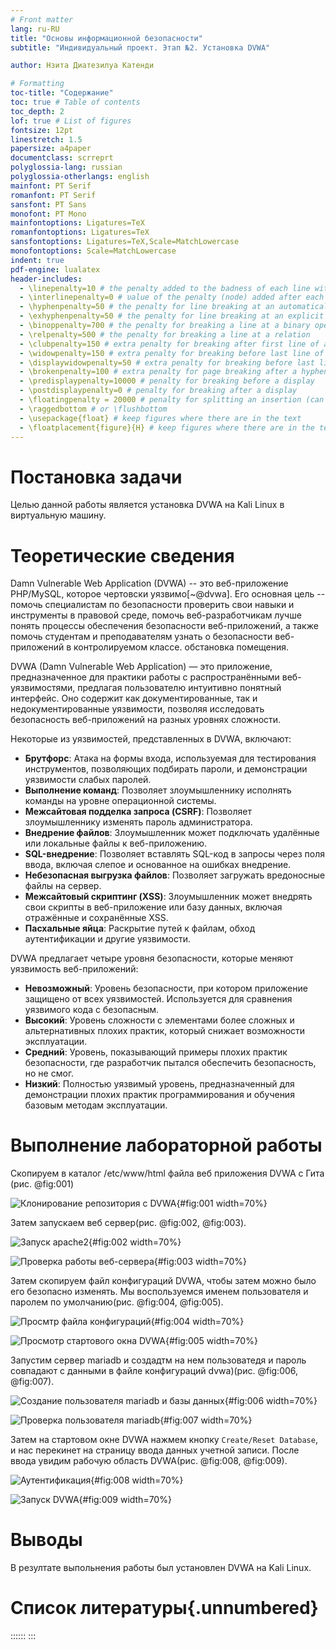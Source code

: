 ```yaml
---
# Front matter
lang: ru-RU
title: "Основы информационной безопасности"
subtitle: "Индивидуальный проект. Этап №2. Установка DVWA"

author: Нзита Диатезилуа Катенди

# Formatting
toc-title: "Содержание"
toc: true # Table of contents
toc_depth: 2
lof: true # List of figures
fontsize: 12pt
linestretch: 1.5
papersize: a4paper
documentclass: scrreprt
polyglossia-lang: russian
polyglossia-otherlangs: english
mainfont: PT Serif
romanfont: PT Serif
sansfont: PT Sans
monofont: PT Mono
mainfontoptions: Ligatures=TeX
romanfontoptions: Ligatures=TeX
sansfontoptions: Ligatures=TeX,Scale=MatchLowercase
monofontoptions: Scale=MatchLowercase
indent: true
pdf-engine: lualatex
header-includes:
  - \linepenalty=10 # the penalty added to the badness of each line within a paragraph (no associated penalty node) Increasing the υalue makes tex try to haυe fewer lines in the paragraph.
  - \interlinepenalty=0 # υalue of the penalty (node) added after each line of a paragraph.
  - \hyphenpenalty=50 # the penalty for line breaking at an automatically inserted hyphen
  - \exhyphenpenalty=50 # the penalty for line breaking at an explicit hyphen
  - \binoppenalty=700 # the penalty for breaking a line at a binary operator
  - \relpenalty=500 # the penalty for breaking a line at a relation
  - \clubpenalty=150 # extra penalty for breaking after first line of a paragraph
  - \widowpenalty=150 # extra penalty for breaking before last line of a paragraph
  - \displaywidowpenalty=50 # extra penalty for breaking before last line before a display math
  - \brokenpenalty=100 # extra penalty for page breaking after a hyphenated line
  - \predisplaypenalty=10000 # penalty for breaking before a display
  - \postdisplaypenalty=0 # penalty for breaking after a display
  - \floatingpenalty = 20000 # penalty for splitting an insertion (can only be split footnote in standard LaTeX)
  - \raggedbottom # or \flushbottom
  - \usepackage{float} # keep figures where there are in the text
  - \floatplacement{figure}{H} # keep figures where there are in the text
---
```


# Постановка задачи

Целью данной работы является установка DVWA на Kali Linux в виртуальную машину.

# Теоретические сведения

Damn Vulnerable Web Application (DVWA) -- это веб-приложение PHP/MySQL, которое чертовски уязвимо[~@dvwa]. Его основная цель -- помочь специалистам по безопасности проверить свои навыки и инструменты в правовой среде, помочь веб-разработчикам лучше понять процессы обеспечения безопасности веб-приложений, а также помочь студентам и преподавателям узнать о безопасности веб-приложений в контролируемом классе. обстановка помещения.

DVWA (Damn Vulnerable Web Application) — это приложение, предназначенное для практики работы с распространёнными веб-уязвимостями, предлагая пользователю интуитивно понятный интерфейс. Оно содержит как документированные, так и недокументированные уязвимости, позволяя исследовать безопасность веб-приложений на разных уровнях сложности.

Некоторые из уязвимостей, представленных в DVWA, включают:

- **Брутфорс**: Атака на формы входа, используемая для тестирования инструментов, позволяющих подбирать пароли, и демонстрации уязвимости слабых паролей.
- **Выполнение команд**: Позволяет злоумышленнику исполнять команды на уровне операционной системы.
- **Межсайтовая подделка запроса (CSRF)**: Позволяет злоумышленнику изменять пароль администратора.
- **Внедрение файлов**: Злоумышленник может подключать удалённые или локальные файлы к веб-приложению.
- **SQL-внедрение**: Позволяет вставлять SQL-код в запросы через поля ввода, включая слепое и основанное на ошибках внедрение.
- **Небезопасная выгрузка файлов**: Позволяет загружать вредоносные файлы на сервер.
- **Межсайтовый скриптинг (XSS)**: Злоумышленник может внедрять свои скрипты в веб-приложение или базу данных, включая отражённые и сохранённые XSS.
- **Пасхальные яйца**: Раскрытие путей к файлам, обход аутентификации и другие уязвимости.

DVWA предлагает четыре уровня безопасности, которые меняют уязвимость веб-приложений:

- **Невозможный**: Уровень безопасности, при котором приложение защищено от всех уязвимостей. Используется для сравнения уязвимого кода с безопасным.
- **Высокий**: Уровень сложности с элементами более сложных и альтернативных плохих практик, который снижает возможности эксплуатации.
- **Средний**: Уровень, показывающий примеры плохих практик безопасности, где разработчик пытался обеспечить безопасность, но не смог.
- **Низкий**: Полностью уязвимый уровень, предназначенный для демонстрации плохих практик программирования и обучения базовым методам эксплуатации.

# Выполнение лабораторной работы

Скопируем в каталог /etc/www/html файла веб приложения DVWA с Гита (рис. @fig:001)

![Клонирование репозитория с DVWA](image/1.png){#fig:001 width=70%}

Затем запускаем веб сервер(рис. @fig:002, @fig:003).

![Запуск apache2](image/2.png){#fig:002 width=70%}

![Проверка работы веб-сервера](image/3.png){#fig:003 width=70%}

Затем скопируем файл конфигураций DVWA, чтобы затем можно было его безопасно изменять. Мы воспользуемся именем пользователя и паролем по умолчанию(рис. @fig:004, @fig:005).

![Просмтр файла конфигураций](image/4.png){#fig:004 width=70%}

![Просмотр стартового окна DVWA](image/5.png){#fig:005 width=70%}

 Запустим сервер mariadb и создадтм на нем пользоватедя и пароль совпадают с данными в файле конфигураций dvwa)(рис. @fig:006, @fig:007).

![Создание пользователя mariadb и базы данных](image/6.png){#fig:006 width=70%}

![Проверка пользователя mariadb](image/7.png){#fig:007 width=70%}

Затем на стартовом окне DVWA нажмем кнопку `Create/Reset Database`, и нас перекинет на страницу ввода данных учетной записи. После ввода увидим рабочую область DVWA(рис. @fig:008, @fig:009).

![Аутентификация](image/8.png){#fig:008 width=70%}

![Запуск DVWA](image/9.png){#fig:009 width=70%}

# Выводы

В резултате выпольнения работы был установлен DVWA на Kali Linux.

# Список литературы{.unnumbered}
::::::
:::


